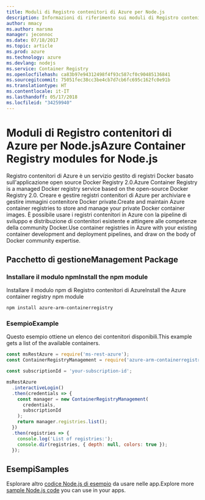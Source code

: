 ```yaml
---
title: Moduli di Registro contenitori di Azure per Node.js
description: Informazioni di riferimento sui moduli di Registro contenitori di Azure per Node.js
author: mmacy
ms.author: marsma
manager: jeconnoc
ms.date: 07/18/2017
ms.topic: article
ms.prod: azure
ms.technology: azure
ms.devlang: nodejs
ms.service: Container Registry
ms.openlocfilehash: ca83b97e94312498f4f93c587cf0c90485136841
ms.sourcegitcommit: 75051fec38cc3be4cb7d7cb6fc695c162fc0e91b
ms.translationtype: HT
ms.contentlocale: it-IT
ms.lasthandoff: 05/17/2018
ms.locfileid: "34259940"
---
```

# <a name="azure-container-registry-modules-for-nodejs"></a><span data-ttu-id="4307c-103">Moduli di Registro contenitori di Azure per Node.js</span><span class="sxs-lookup"><span data-stu-id="4307c-103">Azure Container Registry modules for Node.js</span></span>

<span data-ttu-id="4307c-104">Registro contenitori di Azure è un servizio gestito di registri Docker basato sull'applicazione open source Docker Registry 2.0.</span><span class="sxs-lookup"><span data-stu-id="4307c-104">Azure Container Registry is a managed Docker registry service based on the open-source Docker Registry 2.0.</span></span> <span data-ttu-id="4307c-105">Creare e gestire registri contenitori di Azure per archiviare e gestire immagini contenitore Docker private.</span><span class="sxs-lookup"><span data-stu-id="4307c-105">Create and maintain Azure container registries to store and manage your private Docker container images.</span></span> <span data-ttu-id="4307c-106">È possibile usare i registri contenitori in Azure con la pipeline di sviluppo e distribuzione di contenitori esistente e attingere alle competenze della community Docker.</span><span class="sxs-lookup"><span data-stu-id="4307c-106">Use container registries in Azure with your existing container development and deployment pipelines, and draw on the body of Docker community expertise.</span></span>

## <a name="management-package"></a><span data-ttu-id="4307c-107">Pacchetto di gestione</span><span class="sxs-lookup"><span data-stu-id="4307c-107">Management Package</span></span>

### <a name="install-the-npm-module"></a><span data-ttu-id="4307c-108">Installare il modulo npm</span><span class="sxs-lookup"><span data-stu-id="4307c-108">Install the npm module</span></span>

<span data-ttu-id="4307c-109">Installare il modulo npm di Registro contenitori di Azure</span><span class="sxs-lookup"><span data-stu-id="4307c-109">Install the Azure container registry npm module</span></span>

```bash
npm install azure-arm-containerregistry
```

### <a name="example"></a><span data-ttu-id="4307c-110">Esempio</span><span class="sxs-lookup"><span data-stu-id="4307c-110">Example</span></span>

<span data-ttu-id="4307c-111">Questo esempio ottiene un elenco dei contenitori disponibili.</span><span class="sxs-lookup"><span data-stu-id="4307c-111">This example gets a list of the available containers.</span></span>

```javascript
const msRestAzure = require('ms-rest-azure');
const ContainerRegistryManagement = require('azure-arm-containerregistry');

const subscriptionId = 'your-subscription-id';

msRestAzure
  .interactiveLogin()
  .then(credentials => {
    const manager = new ContainerRegistryManagement(
      credentials,
      subscriptionId
    );
    return manager.registries.list();
  })
  .then(registries => {
    console.log('List of registries:');
    console.dir(registries, { depth: null, colors: true });
  });
```

## <a name="samples"></a><span data-ttu-id="4307c-112">Esempi</span><span class="sxs-lookup"><span data-stu-id="4307c-112">Samples</span></span>

<span data-ttu-id="4307c-113">Esplorare altro [codice Node.js di esempio](https://azure.microsoft.com/resources/samples/?platform=nodejs) da usare nelle app.</span><span class="sxs-lookup"><span data-stu-id="4307c-113">Explore more [sample Node.js code](https://azure.microsoft.com/resources/samples/?platform=nodejs) you can use in your apps.</span></span>
